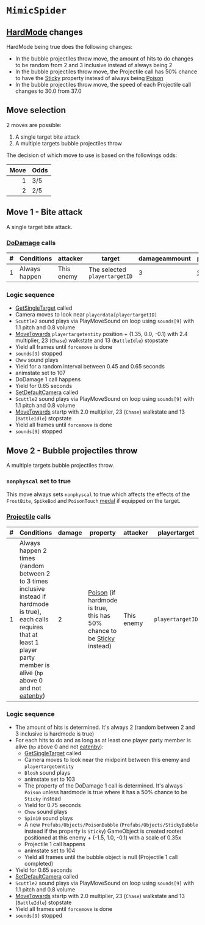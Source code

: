 # `MimicSpider`

## [HardMode](../../Damage%20pipeline/HardMode.md) changes
HardMode being true does the following changes:

- In the bubble projectiles throw move, the amount of hits to do changes to be random from 2 and 3 inclusive instead of always being 2
- In the bubble projectiles throw move, the Projectile call has 50% chance to have the [Sticky](../../Damage%20pipeline/AttackProperty.md) property instead of always being [Poison](../../Damage%20pipeline/AttackProperty.md)
- In the bubble projectiles throw move, the speed of each Projectile call changes to 30.0 from 37.0

## Move selection
2 moves are possible:

1. A single target bite attack
2. A multiple targets bubble projectiles throw

The decision of which move to use is based on the followings odds:

|Move|Odds|
|---:|----|
|1|3/5|
|2|2/5|

## Move 1 - Bite attack
A single target bite attack.

### [DoDamage](../../Damage%20pipeline/DoDamage.md) calls

|#|Conditions|attacker|target|damageammount|property|overrides|block|
|-:|---|---|---|---|---|---|---|
|1|Always happen|This enemy|The selected `playertargetID`|3|[Sleep](../../Damage%20pipeline/AttackProperty.md)|null|`commandsuccess`|

### Logic sequence

- [GetSingleTarget](../../Actors%20states/Targetting/GetRandomAvaliablePlayer.md#getsingletarget) called
- Camera moves to look near `playerdata[playertargetID]`
- `Scuttle2` sound plays via PlayMoveSound on loop using `sounds[9]` with 1.1 pitch and 0.8 volume
- [MoveTowards](../../../Entities/EntityControl/EntityControl%20Methods.md#movetowards) `playertargetentity` position + (1.35, 0.0, -0.1) with 2.4 multiplier, 23 (`Chase`) walkstate and 13 (`BattleIdle`) stopstate
- Yield all frames until `forcemove` is done
- `sounds[9]` stopped
- `Chew` sound plays
- Yield for a random interval between 0.45 and 0.65 seconds
- animstate set to 107
- DoDamage 1 call happens
- Yield for 0.65 seconds
- [SetDefaultCamera](../../Visual%20rendering/SetDefaultCamera.md) called
- `Scuttle2` sound plays via PlayMoveSound on loop using `sounds[9]` with 1.1 pitch and 0.8 volume
- [MoveTowards](../../../Entities/EntityControl/EntityControl%20Methods.md#movetowards) startp with 2.0 multiplier, 23 (`Chase`) walkstate and 13 (`BattleIdle`) stopstate
- Yield all frames until `forcemove` is done
- `sounds[9]` stopped

## Move 2 - Bubble projectiles throw
A multiple targets bubble projectiles throw.

### `nonphyscal` set to true
This move always sets `nonphyscal` to true which affects the effects of the `FrostBite`, `SpikeBod` and `PoisonTouch` [medal](../Enums%20and%20IDs/Medal.md) if equipped on the target.

### [Projectile](../../Damage%20pipeline/Projectile.md) calls

|#|Conditions|damage|property|attacker|playertarget|obj|speed|height|extraargs|destroyparticle|audioonhit|audiomoving|spin|nosound|
|-:|---------|------|--------|--------|-----------|---|-----|------|---------|--------------|----------|-----------|----|------|
|1|Always happen 2 times (random between 2 to 3 times inclusive instead if hardmode is true), each calls requires that at least 1 player party member is alive (`hp` above 0 and not [eatenby](../../Actors%20states/BattleCondition/Eaten.md#eatenby-influences))|2|[Poison](../../Damage%20pipeline/AttackProperty.md) (if hardmode is true, this has 50% chance to be [Sticky](../../Damage%20pipeline/AttackProperty.md) instead)|This enemy|`playertargetID`|A new `Prefabs/Objects/PoisonBubble` (`Prefabs/Objects/StickyBubble` instead if the property is `Sticky`) GameObject rooted positioned at this enemy + (-1.5, 1.0, -0.1) with a scale of 0.35x|37.0 (30.0 instead if hardmode is true)|0.0|null|`PoisonEffect` (`StickyGet` instead if property is `Sticky`)|`BubbleBurst`|null|Vector3.zero|false|

### Logic sequence

- The amount of hits is determined. It's always 2 (random between 2 and 3 inclusive is hardmode is true)
- For each hits to do and as long as at least one player party member is alive (`hp` above 0 and not [eatenby](../../Actors%20states/BattleCondition/Eaten.md#eatenby-influences)):
    - [GetSingleTarget](../../Actors%20states/Targetting/GetRandomAvaliablePlayer.md#getsingletarget) called
    - Camera moves to look near the midpoint between this enemy and `playertargetentity`
    - `Blosh` sound plays
    - animstate set to 103
    - The property of the DoDamage 1 call is determined. It's always `Poison` unless hardmode is true where it has a 50% chance to be `Sticky` instead
    - Yield for 0.75 seconds
    - `Chew` sound plays
    - `Spin10` sound plays
    - A new `Prefabs/Objects/PoisonBubble` (`Prefabs/Objects/StickyBubble` instead if the property is `Sticky`) GameObject is created rooted positioned at this enemy + (-1.5, 1.0, -0.1) with a scale of 0.35x
    - Projectile 1 call happens
    - animstate set to 104
    - Yield all frames until the bubble object is null (Projectile 1 call completed)
- Yield for 0.65 seconds
- [SetDefaultCamera](../../Visual%20rendering/SetDefaultCamera.md) called
- `Scuttle2` sound plays via PlayMoveSound on loop using `sounds[9]` with 1.1 pitch and 0.8 volume
- [MoveTowards](../../../Entities/EntityControl/EntityControl%20Methods.md#movetowards) startp with 2.0 multiplier, 23 (`Chase`) walkstate and 13 (`BattleIdle`) stopstate
- Yield all frames until `forcemove` is done
- `sounds[9]` stopped
